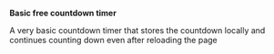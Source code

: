 **Basic free countdown timer**

A very basic countdown timer that stores the countdown locally and continues counting down even after reloading the page
